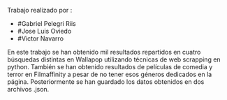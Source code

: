 Trabajo realizado por :
- #Gabriel Pelegri Riis
- #Jose Luis Oviedo
- #Victor Navarro

En este trabajo se han obtenido mil resultados repartidos en cuatro búsquedas distintas en Wallapop utilizando técnicas de web scrapping en python.
También se han obtenido resultados de películas de comedia y terror en Filmaffinity a pesar de no tener esos géneros dedicados en la página.
Posteriormente se han guardado los datos obtenidos en dos archivos .json.

